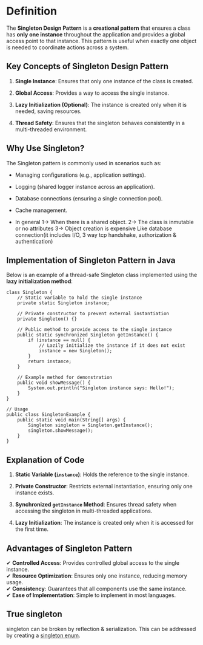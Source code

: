 # Definition

The **Singleton Design Pattern** is a **creational pattern** that ensures a class has **only one instance** throughout the application and provides a global access point to that instance. This pattern is useful when exactly one object is needed to coordinate actions across a system.

## **Key Concepts of Singleton Design Pattern**

1.  **Single Instance**: Ensures that only one instance of the class is created.
    
2.  **Global Access**: Provides a way to access the single instance.
    
3.  **Lazy Initialization (Optional)**: The instance is created only when it is needed, saving resources.
    
4.  **Thread Safety**: Ensures that the singleton behaves consistently in a multi-threaded environment.
    

## **Why Use Singleton?**

The Singleton pattern is commonly used in scenarios such as:

-   Managing configurations (e.g., application settings).
    
-   Logging (shared logger instance across an application).
    
-   Database connections (ensuring a single connection pool).
    
-   Cache management.
-   In general 1-> When there is a shared object. 2-> The class is inmutable or no attributes 3-> Object creation is expensive Like database connection(it includes I/O, 3 way tcp handshake, authorization & authentication)
    

## **Implementation of Singleton Pattern in Java**

Below is an example of a thread-safe Singleton class implemented using the **lazy initialization method**:


    class Singleton {
        // Static variable to hold the single instance
        private static Singleton instance;
    
        // Private constructor to prevent external instantiation
        private Singleton() {}
    
        // Public method to provide access to the single instance
        public static synchronized Singleton getInstance() {
            if (instance == null) {
                // Lazily initialize the instance if it does not exist
                instance = new Singleton();
            }
            return instance;
        }
    
        // Example method for demonstration
        public void showMessage() {
            System.out.println("Singleton instance says: Hello!");
        }
    }
    
    // Usage
    public class SingletonExample {
        public static void main(String[] args) {
            Singleton singleton = Singleton.getInstance();
            singleton.showMessage();
        }
    }

## Explanation of Code

1.  **Static Variable (`instance`)**: Holds the reference to the single instance.
    
2.  **Private Constructor**: Restricts external instantiation, ensuring only one instance exists.
    
3.  **Synchronized `getInstance` Method**: Ensures thread safety when accessing the singleton in multi-threaded applications.
    
4.  **Lazy Initialization**: The instance is created only when it is accessed for the first time.
    

## **Advantages of Singleton Pattern**

✔ **Controlled Access**: Provides controlled global access to the single instance.  
✔ **Resource Optimization**: Ensures only one instance, reducing memory usage.  
✔ **Consistency**: Guarantees that all components use the same instance.  
✔ **Ease of Implementation**: Simple to implement in most languages.

## True singleton
singleton can be broken by reflection & serialization. This can be addressed by creating a [singleton enum](https://www.tutorialspoint.com/how-to-make-a-singleton-enum-in-java#:~:text=The%20singleton%20pattern%20restricts%20the,want%20to%20change%20the%20implementation).

